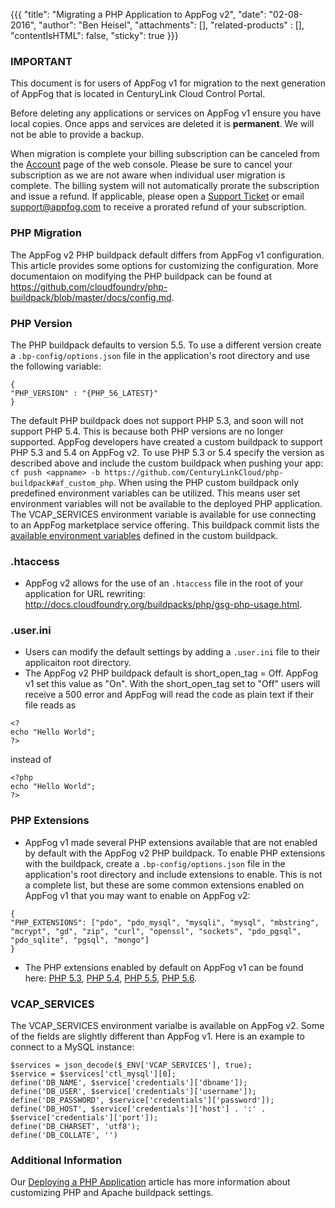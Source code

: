 {{{
  "title": "Migrating a PHP Application to AppFog v2",
  "date": "02-08-2016",
  "author": "Ben Heisel",
  "attachments": [],
  "related-products" : [],
  "contentIsHTML": false,
  "sticky": true
}}}

### IMPORTANT

This document is for users of AppFog v1 for migration to the next generation of AppFog that is located in CenturyLink Cloud Control Portal.

Before deleting any applications or services on AppFog v1 ensure you have local copies. Once apps and services are deleted it is **permanent**. We will not be able to provide a backup.

When migration is complete your billing subscription can be canceled from the [Account](https://console.appfog.com/#account) page of the web console. Please be sure to cancel your subscription as we are not aware when individual user migration is complete. The billing system will not automatically prorate the subscription and issue a refund. If applicable, please open a [Support Ticket](https://support.appfog.com/tickets/new) or email support@appfog.com to receive a prorated refund of your subscription.


### PHP Migration
The AppFog v2 PHP buildpack default differs from AppFog v1 configuration. This article provides some options for customizing the configuration.  More documentaion on modifying the PHP buildpack can be found at https://github.com/cloudfoundry/php-buildpack/blob/master/docs/config.md.

### PHP Version
The PHP buildpack defaults to version 5.5. To use a different version create a `.bp-config/options.json` file in the application's root directory and use the following variable: 
```
{
"PHP_VERSION" : "{PHP_56_LATEST}"
}
```
The default PHP buildpack does not support PHP 5.3, and soon will not support PHP 5.4. This is because both PHP versions are no longer supported. AppFog developers have created a custom buildpack to support PHP 5.3 and 5.4 on AppFog v2. To use PHP 5.3 or 5.4 specify the version as described above and include the custom buildpack when pushing your app:
`cf push <appname> -b https://github.com/CenturyLinkCloud/php-buildpack#af_custom_php`. When using the PHP custom buildpack only predefined environment variables can be utilized. This means user set environment variables will not be available to the deployed PHP application. The VCAP_SERVICES environment variable is available for use connecting to an AppFog marketplace service offering. This buildpack commit lists the [available environment variables](https://github.com/CenturyLinkCloud/php-buildpack/commit/6bd12f73bc68950856e67cae9a08c4d89c2dfefc) defined in the custom buildpack.

### .htaccess
* AppFog v2 allows for the use of an `.htaccess` file in the root of your application for URL rewriting: http://docs.cloudfoundry.org/buildpacks/php/gsg-php-usage.html.

### .user.ini
* Users can modify the default settings by adding a `.user.ini` file to their applicaiton root directory.
* The AppFog v2 PHP buildpack default is short_open_tag = Off. AppFog v1 set this value as "On". With the short_open_tag set to "Off" users will receive a 500 error and AppFog will read the code as plain text if their file reads as
```
<?
echo "Hello World";
?>
```
instead of
```
<?php
echo "Hello World";
?>
```
### PHP Extensions
* AppFog v1 made several PHP extensions available that are not enabled by default with the AppFog v2 PHP buildpack. To enable PHP extensions with the buildpack, create a `.bp-config/options.json` file in the application's root directory and include extensions to enable. This is not a complete list, but these are some common extensions enabled on AppFog v1 that you may want to enable on AppFog v2:
```
{
"PHP_EXTENSIONS": ["pdo", "pdo_mysql", "mysqli", "mysql", "mbstring", "mcrypt", "gd", "zip", "curl", "openssl", "sockets", "pdo_pgsql", "pdo_sqlite", "pgsql", "mongo"]
}
```
* The PHP extensions enabled by default on AppFog v1 can be found here: [PHP 5.3](http://php_info.aws.af.cm/), [PHP 5.4](http://php_info54.aws.af.cm/), [PHP 5.5](http://php_info55.aws.af.cm/), [PHP 5.6](http://php_info56.aws.af.cm/).

### VCAP_SERVICES
The VCAP_SERVICES environment varialbe is available on AppFog v2. Some of the fields are slightly different than AppFog v1. Here is an example to connect to a MySQL instance:
```
$services = json_decode($_ENV['VCAP_SERVICES'], true);
$service = $services['ctl_mysql'][0];
define('DB_NAME', $service['credentials']['dbname']);
define('DB_USER', $service['credentials']['username']);
define('DB_PASSWORD', $service['credentials']['password']);
define('DB_HOST', $service['credentials']['host'] . ':' . $service['credentials']['port']);
define('DB_CHARSET', 'utf8');
define('DB_COLLATE', '')
```

### Additional Information
Our [Deploying a PHP Application](../AppFog/deploy-php-application.md) article has more information about customizing PHP and Apache buildpack settings.
